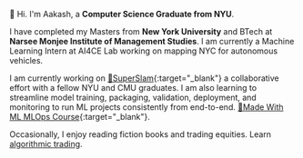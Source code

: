 👋 Hi. I'm Aakash, a **Computer Science Graduate from NYU**.

I have completed my Masters from **New York University** and BTech at **Narsee Monjee Institute of Management Studies**. I am currently a Machine Learning Intern at AI4CE Lab working on mapping NYC for autonomous vehicles.

I am currently working on [📸SuperSlam](https://github.com/adityamwagh/SuperSLAM){:target="_blank"} a collaborative effort with a fellow NYU and CMU graduates. I am also learning to streamline model training, packaging, validation, deployment, and monitoring to run ML projects consistently from end-to-end. [📖Made With ML MLOps Course](https://madewithml.com/){:target="_blank"}. 

Occasionally, I enjoy reading fiction books and trading equities. Learn [algorithmic trading](https://youtu.be/xfzGZB4HhEE?si=BGSL3jKev3ot74EN).